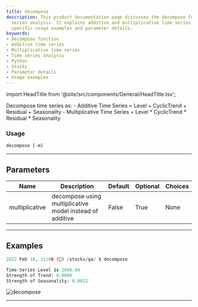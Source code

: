 ```yaml
---
title: decompose
description: This product documentation page discusses the decompose function in time
  series analysis. It explains additive and multiplicative time series and provides
  specific usage examples and parameter details.
keywords:
- Decompose function
- Additive time series
- Multiplicative time series
- Time series analysis
- Python
- Stocks
- Parameter details
- Usage examples
---
```


import HeadTitle from '@site/src/components/General/HeadTitle.tsx';

<HeadTitle title="economy/qa/decompose - Reference | OpenBB Terminal Docs" />

Decompose time series as: - Additive Time Series = Level + CyclicTrend + Residual + Seasonality - Multiplicative Time Series = Level * CyclicTrend * Residual * Seasonality

### Usage

```python
decompose [-m]
```

---

## Parameters

| Name | Description | Default | Optional | Choices |
| ---- | ----------- | ------- | -------- | ------- |
| multiplicative | decompose using multiplicative model instead of additive | False | True | None |


---

## Examples

```python
2022 Feb 16, 11:06 (🦋) /stocks/qa/ $ decompose

Time-Series Level is 2660.84
Strength of Trend: 0.0000
Strength of Seasonality: 0.0032
```
![decompose](https://user-images.githubusercontent.com/46355364/154306626-1c5ad11e-a2e9-4107-9aec-5cf18da5358e.png)

---
